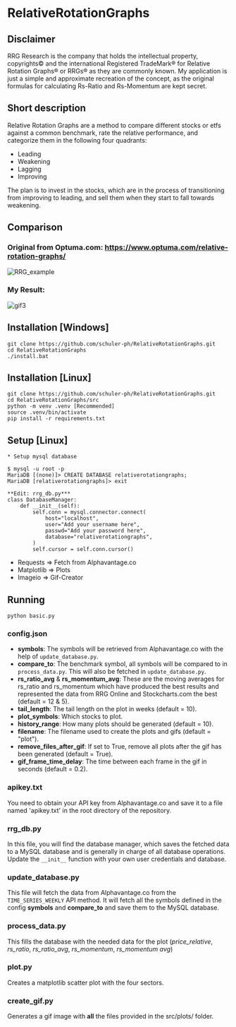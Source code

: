 # RelativeRotationGraphs
## Disclaimer
RRG Research is the company that holds the intellectual property, copyrights© and the international Registered TradeMark® for Relative Rotation Graphs® or RRGs® as they are commonly known. My application is just a simple and approximate recreation of the concept, as the original formulas for calculating Rs-Ratio and Rs-Momentum are kept secret.

## Short description
Relative Rotation Graphs are a method to compare different stocks or etfs against a common benchmark, rate the relative performance, and categorize them in the following four quadrants:

* Leading
* Weakening
* Lagging
* Improving

The plan is to invest in the stocks, which are in the process of transitioning from improving to leading, and sell them when they start to fall towards weakening.

## Comparison

### Original from Optuma.com: https://www.optuma.com/relative-rotation-graphs/
![RRG_example](https://cdn1.optuma.com/wp-content/uploads/Relative-Rotation-Graph-GIF.gif)

### My Result:
![gif3](https://user-images.githubusercontent.com/38164738/150478622-18b44a25-62e2-49b0-bb98-4b0f46d18975.gif)

## Installation [Windows]
```
git clone https://github.com/schuler-ph/RelativeRotationGraphs.git
cd RelativeRotationGraphs
./install.bat
```

## Installation [Linux]
```
git clone https://github.com/schuler-ph/RelativeRotationGraphs.git 
cd RelativeRotationGraphs/src
python -m venv .venv [Recommended]
source .venv/bin/activate
pip install -r requirements.txt
```
## Setup [Linux]
```
* Setup mysql database

$ mysql -u root -p
MariaDB [(none)]> CREATE DATABASE relativerotationgraphs; 
MariaDB [relativerotationgraphs]> exit

**Edit: rrg_db.py***
class DatabaseManager:
    def __init__(self):
        self.conn = mysql.connector.connect(
            host="localhost",
            user="Add your username here",
            passwd="Add your password here",
            database="relativerotationgraphs",
        )
        self.cursor = self.conn.cursor()
```

* Requests => Fetch from Alphavantage.co
* Matplotlib => Plots
* Imageio => Gif-Creator

## Running
```
python basic.py
```
### config.json
* **symbols**: The symbols will be retrieved from Alphavantage.co with the help of `update_database.py`.
* **compare_to**: The benchmark symbol, all symbols will be compared to in `process_data.py`. This will also be fetched in `update_database.py`.
* **rs_ratio_avg** & **rs_momentum_avg**: These are the moving averages for rs_ratio and rs_momentum which have produced the best results and represented the data from RRG Online and Stockcharts.com the best (default = 12 & 5).
* **tail_length**: The tail length on the plot in weeks (default = 10).
* **plot_symbols**: Which stocks to plot.
* **history_range**: How many plots should be generated (default = 10).
* **filename**: The filename used to create the plots and gifs (default = "plot").
* **remove_files_after_gif**: If set to True, remove all plots after the gif has been generated (default = True).
* **gif_frame_time_delay**: The time between each frame in the gif in seconds (default = 0.2).

### apikey.txt
You need to obtain your API key from Alphavantage.co and save it to a file named 'apikey.txt' in the root directory of the repository.

### rrg_db.py
In this file, you will find the database manager, which saves the fetched data to a MySQL database and is generally in charge of all database operations. Update the `__init__` function with your own user credentials and database.

### update_database.py
This file will fetch the data from Alphavantage.co from the `TIME_SERIES_WEEKLY` API method. It will fetch all the symbols defined in the config **symbols** and **compare_to** and save them to the MySQL database.

### process_data.py
This fills the database with the needed data for the plot (*price_relative*, *rs_ratio*, *rs_ratio_avg*, *rs_momentum*, *rs_momentum avg*)

### plot.py
Creates a matplotlib scatter plot with the four sectors.

### create_gif.py
Generates a gif image with **all** the files provided in the src/plots/ folder.
